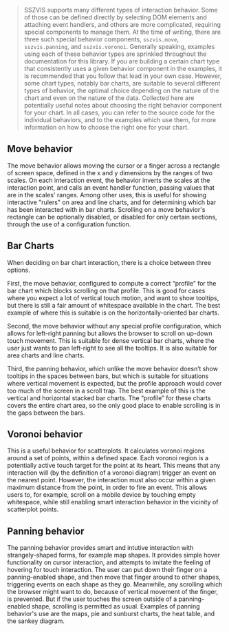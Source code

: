 > SSZVIS supports many different types of interaction behavior. Some of those can be defined
> directly by selecting DOM elements and attaching event handlers, and others are more complicated,
> requiring special components to manage them. At the time of writing, there are three such special
> behavior components, `sszvis.move`, `sszvis.panning`, and `sszvis.voronoi`. Generally speaking,
> examples using each of these behavior types are sprinkled throughout the documentation for this
> library. If you are building a certain chart type that consistently uses a given behavior
> component in the examples, it is recommended that you follow that lead in your own case. However,
> some chart types, notably bar charts, are suitable to several different types of behavior, the
> optimal choice depending on the nature of the chart and even on the nature of the data. Collected
> here are potentially useful notes about choosing the right behavior component for your chart. In
> all cases, you can refer to the source code for the individual behaviors, and to the examples
> which use them, for more information on how to choose the right one for your chart.

## Move behavior

The move behavior allows moving the cursor or a finger across a rectangle of screen space, defined
in the x and y dimensions by the ranges of two scales. On each interaction event, the behavior
inverts the scales at the interaction point, and calls an event handler function, passing values
that are in the scales' ranges. Among other uses, this is useful for showing interactive "rulers" on
area and line charts, and for determining which bar has been interacted with in bar charts.
Scrolling on a move behavior's rectangle can be optionally disabled, or disabled for only certain
sections, through the use of a configuration function.

## Bar Charts

When deciding on bar chart interaction, there is a choice between three options.

First, the move behavior, configured to compute a correct “profile” for the bar chart which blocks
scrolling on that profile. This is good for cases where you expect a lot of vertical touch motion,
and want to show tooltips, but there is still a fair amount of whitespace available in the chart.
The best example of where this is suitable is on the horizontally-oriented bar charts.

Second, the move behavior without any special profile configuration, which allows for left-right
panning but allows the browser to scroll on up-down touch movement. This is suitable for dense
vertical bar charts, where the user just wants to pan left-right to see all the tooltips. It is also
suitable for area charts and line charts.

Third, the panning behavior, which unlike the move behavior doesn’t show tooltips in the spaces
between bars, but which is suitable for situations where vertical movement is expected, but the
profile approach would cover too much of the screen in a scroll trap. The best example of this is
the vertical and horizontal stacked bar charts. The “profile” for these charts covers the entire
chart area, so the only good place to enable scrolling is in the gaps between the bars.

## Voronoi behavior

This is a useful behavior for scatterplots. It calculates voronoi regions around a set of points,
within a defined space. Each voronoi region is a potentially active touch target for the point at
its heart. This means that any interaction will (by the definition of a voronoi diagram) trigger an
event on the nearest point. However, the interaction must also occur within a given maximum distance
from the point, in order to fire an event. This allows users to, for example, scroll on a mobile
device by touching empty whitespace, while still enabling smart interaction behavior in the vicinity
of scatterplot points.

## Panning behavior

The panning behavior provides smart and intutive interaction with strangely-shaped forms, for
example map shapes. It provides simple hover functionality on cursor interaction, and attempts to
imitate the feeling of hovering for touch interaction. The user can put down their finger on a
panning-enabled shape, and then move that finger around to other shapes, triggering events on each
shape as they go. Meanwhile, any scrolling which the browser might want to do, because of vertical
movement of the finger, is prevented. But if the user touches the screen outside of a
panning-enabled shape, scrolling is permitted as usual. Examples of panning behavior's use are the
maps, pie and sunburst charts, the heat table, and the sankey diagram.
